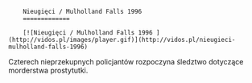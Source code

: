 
        Nieugięci / Mulholland Falls 1996 
        =============
        
        [![Nieugięci / Mulholland Falls 1996 ](http://vidos.pl/images/player.gif)](http://vidos.pl/nieugieci-mulholland-falls-1996)
        
        
 Czterech nieprzekupnych policjantów rozpoczyna śledztwo dotyczące morderstwa prostytutki.
    